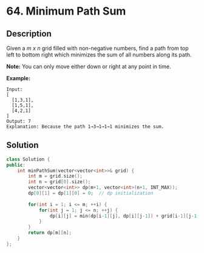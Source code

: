 # 64. Minimum Path Sum

## Description

Given a *m x n* grid filled with non-negative numbers, find a path from top left to bottom right which minimizes the sum of all numbers along its path.

**Note:** You can only move either down or right at any point in time.

**Example:**

```
Input:
[
  [1,3,1],
  [1,5,1],
  [4,2,1]
]
Output: 7
Explanation: Because the path 1→3→1→1→1 minimizes the sum.
```

## Solution

```cpp
class Solution {
public:
    int minPathSum(vector<vector<int>>& grid) {
        int m = grid.size();
        int n = grid[0].size();
        vector<vector<int>> dp(m+1, vector<int>(n+1, INT_MAX));
        dp[0][1] = dp[1][0] = 0;  // dp initialization
        
        for(int i = 1; i <= m; ++i) {
            for(int j = 1; j <= n; ++j) {
                dp[i][j] = min(dp[i-1][j], dp[i][j-1]) + grid[i-1][j-1];
            }
        }
        return dp[m][n];
    }
};
```